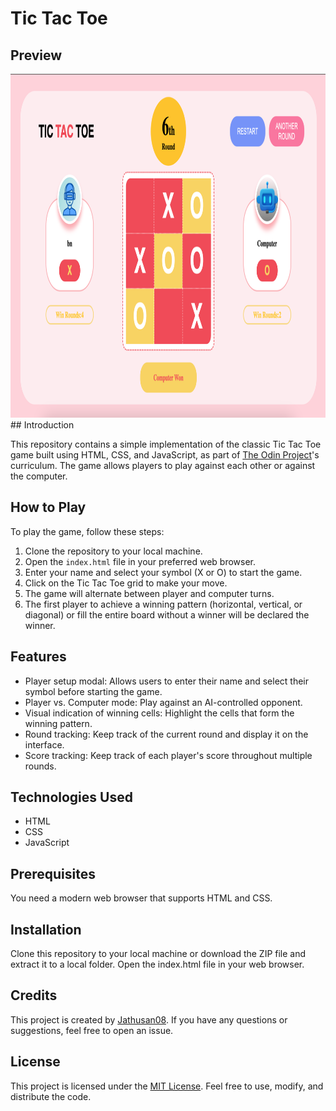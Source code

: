 # Tic Tac Toe

## Preview

<img src="image.png" alt="Tic Tac toe" width="800" height="550">
## Introduction

This repository contains a simple implementation of the classic Tic Tac Toe game built using HTML, CSS, and JavaScript, as part of [The Odin Project](https://www.theodinproject.com/lessons/node-path-javascript-tic-tac-toe/)'s curriculum. The game allows players to play against each other or against the computer.

## How to Play

To play the game, follow these steps:

1. Clone the repository to your local machine.
2. Open the `index.html` file in your preferred web browser.
3. Enter your name and select your symbol (X or O) to start the game.
4. Click on the Tic Tac Toe grid to make your move.
5. The game will alternate between player and computer turns.
6. The first player to achieve a winning pattern (horizontal, vertical, or diagonal) or fill the entire board without a winner will be declared the winner.

## Features

- Player setup modal: Allows users to enter their name and select their symbol before starting the game.
- Player vs. Computer mode: Play against an AI-controlled opponent.
- Visual indication of winning cells: Highlight the cells that form the winning pattern.
- Round tracking: Keep track of the current round and display it on the interface.
- Score tracking: Keep track of each player's score throughout multiple rounds.

## Technologies Used

- HTML
- CSS
- JavaScript

## Prerequisites

You need a modern web browser that supports HTML and CSS.

## Installation

Clone this repository to your local machine or download the ZIP file and extract it to a local folder. Open the index.html file in your web browser.

## Credits

This project is created by [Jathusan08](https://github.com/Jathusan08). If you have any questions or suggestions, feel free to open an issue.

## License

This project is licensed under the [MIT License](LICENSE). Feel free to use, modify, and distribute the code.
